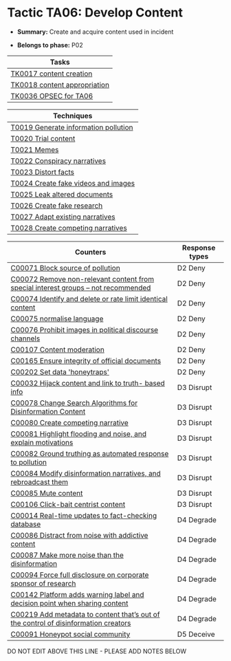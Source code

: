 # Tactic TA06: Develop Content

* **Summary:** Create and acquire content used in incident

* **Belongs to phase:** P02



| Tasks |
| ----- |
| [TK0017 content creation](../tasks/TK0017.md) |
| [TK0018 content appropriation](../tasks/TK0018.md) |
| [TK0036 OPSEC for TA06](../tasks/TK0036.md) |



| Techniques |
| ---------- |
| [T0019 Generate information pollution](../techniques/T0019.md) |
| [T0020 Trial content](../techniques/T0020.md) |
| [T0021 Memes](../techniques/T0021.md) |
| [T0022 Conspiracy narratives](../techniques/T0022.md) |
| [T0023 Distort facts](../techniques/T0023.md) |
| [T0024 Create fake videos and images](../techniques/T0024.md) |
| [T0025 Leak altered documents](../techniques/T0025.md) |
| [T0026 Create fake research](../techniques/T0026.md) |
| [T0027 Adapt existing narratives](../techniques/T0027.md) |
| [T0028 Create competing narratives](../techniques/T0028.md) |



| Counters | Response types |
| -------- | -------------- |
| [C00071 Block source of pollution](../counters/C00071.md) | D2 Deny |
| [C00072 Remove non-relevant content from special interest groups – not recommended](../counters/C00072.md) | D2 Deny |
| [C00074 Identify and delete or rate limit identical content](../counters/C00074.md) | D2 Deny |
| [C00075 normalise language](../counters/C00075.md) | D2 Deny |
| [C00076 Prohibit images in political discourse channels](../counters/C00076.md) | D2 Deny |
| [C00107 Content moderation](../counters/C00107.md) | D2 Deny |
| [C00165 Ensure integrity of official documents](../counters/C00165.md) | D2 Deny |
| [C00202 Set data 'honeytraps'](../counters/C00202.md) | D2 Deny |
| [C00032 Hijack content and link to truth- based info](../counters/C00032.md) | D3 Disrupt |
| [C00078 Change Search Algorithms for Disinformation Content](../counters/C00078.md) | D3 Disrupt |
| [C00080 Create competing narrative](../counters/C00080.md) | D3 Disrupt |
| [C00081 Highlight flooding and noise, and explain motivations](../counters/C00081.md) | D3 Disrupt |
| [C00082 Ground truthing as automated response to pollution](../counters/C00082.md) | D3 Disrupt |
| [C00084 Modify disinformation narratives, and rebroadcast them](../counters/C00084.md) | D3 Disrupt |
| [C00085 Mute content](../counters/C00085.md) | D3 Disrupt |
| [C00106 Click-bait centrist content](../counters/C00106.md) | D3 Disrupt |
| [C00014 Real-time updates to fact-checking database](../counters/C00014.md) | D4 Degrade |
| [C00086 Distract from noise with addictive content](../counters/C00086.md) | D4 Degrade |
| [C00087 Make more noise than the disinformation](../counters/C00087.md) | D4 Degrade |
| [C00094 Force full disclosure on corporate sponsor of research](../counters/C00094.md) | D4 Degrade |
| [C00142 Platform adds warning label and decision point when sharing content](../counters/C00142.md) | D4 Degrade |
| [C00219 Add metadata to content that’s out of the control of disinformation creators](../counters/C00219.md) | D4 Degrade |
| [C00091 Honeypot social community](../counters/C00091.md) | D5 Deceive |


DO NOT EDIT ABOVE THIS LINE - PLEASE ADD NOTES BELOW